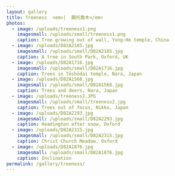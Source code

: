 ```yaml
---
layout: gallery
title: Treeness  <em>|  願托喬木</em>
photos:
  - image: /uploads/treeness1.png
    imagesmall: /uploads/small/treeness1.png
    caption: Tree growing out of wall, Yong-He temple, China
  - image: /uploads/D82A2165.jpg
    imagesmall: /uploads/small/D82A2165.jpg
    caption: A tree in South Park, Oxford, UK
  - image: /uploads/D82A1716.jpg
    imagesmall: /uploads/small/D82A1716.jpg
    caption: Trees in Tōshōdai temple, Nara, Japan
  - image: /uploads/D82A1568.jpg
    imagesmall: /uploads/small/D82A1568.jpg
    caption: Trees and deers, Nara, Japan
  - image: /uploads/treeness2.JPG
    imagesmall: /uploads/small/treeness2.jpg
    caption: Trees out of focus, Nikko, Japan
  - image: /uploads/D82A2293.jpg
    imagesmall: /uploads/small/D82A2293.jpg
    caption: Headington after snow, Oxford
  - image: /uploads/D82A2315.jpg
    imagesmall: /uploads/small/D82A2315.jpg
    caption: Christ Church Meadow, Oxford
  - image: /uploads/D82A1876.jpg
    imagesmall: /uploads/small/D82A1876.jpg
    caption: Inclination
permalink: /gallery/treeness/
---
```

